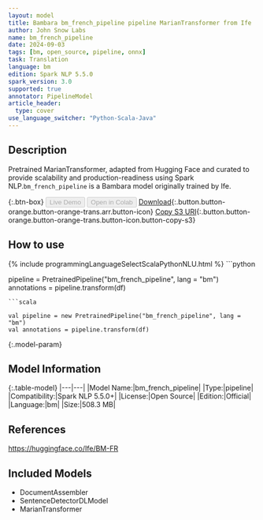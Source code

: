 ```yaml
---
layout: model
title: Bambara bm_french_pipeline pipeline MarianTransformer from Ife
author: John Snow Labs
name: bm_french_pipeline
date: 2024-09-03
tags: [bm, open_source, pipeline, onnx]
task: Translation
language: bm
edition: Spark NLP 5.5.0
spark_version: 3.0
supported: true
annotator: PipelineModel
article_header:
  type: cover
use_language_switcher: "Python-Scala-Java"
---
```


## Description

Pretrained MarianTransformer, adapted from Hugging Face and curated to provide scalability and production-readiness using Spark NLP.`bm_french_pipeline` is a Bambara model originally trained by Ife.

{:.btn-box}
<button class="button button-orange" disabled>Live Demo</button>
<button class="button button-orange" disabled>Open in Colab</button>
[Download](https://s3.amazonaws.com/auxdata.johnsnowlabs.com/public/models/bm_french_pipeline_bm_5.5.0_3.0_1725346825499.zip){:.button.button-orange.button-orange-trans.arr.button-icon}
[Copy S3 URI](s3://auxdata.johnsnowlabs.com/public/models/bm_french_pipeline_bm_5.5.0_3.0_1725346825499.zip){:.button.button-orange.button-orange-trans.button-icon.button-copy-s3}

## How to use



<div class="tabs-box" markdown="1">
{% include programmingLanguageSelectScalaPythonNLU.html %}
```python

pipeline = PretrainedPipeline("bm_french_pipeline", lang = "bm")
annotations =  pipeline.transform(df)   

```
```scala

val pipeline = new PretrainedPipeline("bm_french_pipeline", lang = "bm")
val annotations = pipeline.transform(df)

```
</div>

{:.model-param}
## Model Information

{:.table-model}
|---|---|
|Model Name:|bm_french_pipeline|
|Type:|pipeline|
|Compatibility:|Spark NLP 5.5.0+|
|License:|Open Source|
|Edition:|Official|
|Language:|bm|
|Size:|508.3 MB|

## References

https://huggingface.co/Ife/BM-FR

## Included Models

- DocumentAssembler
- SentenceDetectorDLModel
- MarianTransformer